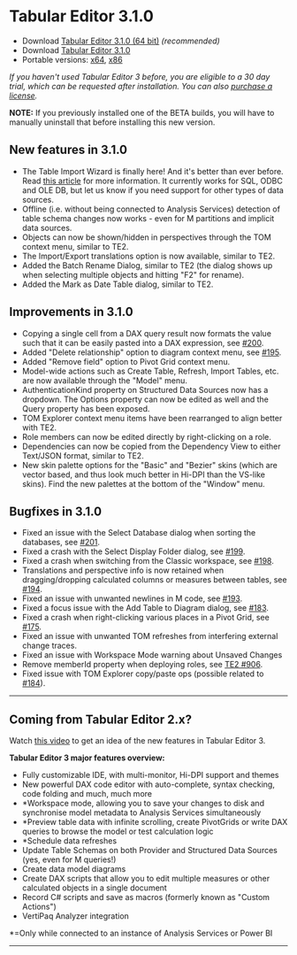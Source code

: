# Tabular Editor 3.1.0

- Download [Tabular Editor 3.1.0 (64 bit)](https://cdn.tabulareditor.com/files/TabularEditor.3.1.0.x64.msi) *(recommended)*
- Download [Tabular Editor 3.1.0](https://cdn.tabulareditor.com/files/TabularEditor.3.1.0.x86.msi)
- Portable versions: [x64](https://cdn.tabulareditor.com/files/TabularEditor.3.1.0.x64.zip), [x86](https://cdn.tabulareditor.com/files/TabularEditor.3.1.0.x86.zip)

*If you haven't used Tabular Editor 3 before, you are eligible to a 30 day trial, which can be requested after installation. You can also [purchase a license](https://tabulareditor.com/#licensing).*

**NOTE:** If you previously installed one of the BETA builds, you will have to manually uninstall that before installing this new version.

## New features in 3.1.0

- The Table Import Wizard is finally here! And it's better than ever before. Read [this article](https://docs.tabulareditor.com/te3/importing-tables.html) for more information. It currently works for SQL, ODBC and OLE DB, but let us know if you need support for other types of data sources.
- Offline (i.e. without being connected to Analysis Services) detection of table schema changes now works - even for M partitions and implicit data sources.
- Objects can now be shown/hidden in perspectives through the TOM context menu, similar to TE2.
- The Import/Export translations option is now available, similar to TE2.
- Added the Batch Rename Dialog, similar to TE2 (the dialog shows up when selecting multiple objects and hitting "F2" for rename).
- Added the Mark as Date Table dialog, similar to TE2.

## Improvements in 3.1.0

- Copying a single cell from a DAX query result now formats the value such that it can be easily pasted into a DAX expression, see [#200](https://github.com/TabularEditor/TabularEditor3/issues/200).
- Added "Delete relationship" option to diagram context menu, see [#195](https://github.com/TabularEditor/TabularEditor3/issues/195).
- Added "Remove field" option to Pivot Grid context menu.
- Model-wide actions such as Create Table, Refresh, Import Tables, etc. are now available through the "Model" menu.
- AuthenticationKind property on Structured Data Sources now has a dropdown. The Options property can now be edited as well and the Query property has been exposed.
- TOM Explorer context menu items have been rearranged to align better with TE2.
- Role members can now be edited directly by right-clicking on a role.
- Dependencies can now be copied from the Dependency View to either Text/JSON format, similar to TE2.
- New skin palette options for the "Basic" and "Bezier" skins (which are vector based, and thus look much better in Hi-DPI than the VS-like skins). Find the new palettes at the bottom of the "Window" menu.

## Bugfixes in 3.1.0

- Fixed an issue with the Select Database dialog when sorting the databases, see [#201](https://github.com/TabularEditor/TabularEditor3/issues/201).
- Fixed a crash with the Select Display Folder dialog, see [#199](https://github.com/TabularEditor/TabularEditor3/issues/199).
- Fixed a crash when switching from the Classic workspace, see [#198](https://github.com/TabularEditor/TabularEditor3/issues/198).
- Translations and perspective info is now retained when dragging/dropping calculated columns or measures between tables, see [#194](https://github.com/TabularEditor/TabularEditor3/issues/194).
- Fixed an issue with unwanted newlines in M code, see [#193](https://github.com/TabularEditor/TabularEditor3/issues/193).
- Fixed a focus issue with the Add Table to Diagram dialog, see [#183](https://github.com/TabularEditor/TabularEditor3/issues/183).
- Fixed a crash when right-clicking various places in a Pivot Grid, see [#175](https://github.com/TabularEditor/TabularEditor3/issues/175).
- Fixed an issue with unwanted TOM refreshes from interfering external change traces.
- Fixed an issue with Workspace Mode warning about Unsaved Changes
- Remove memberId property when deploying roles, see [TE2 #906](https://github.com/TabularEditor/TabularEditor/issues/906).
- Fixed issue with TOM Explorer copy/paste ops (possible related to [#184](https://github.com/TabularEditor/TabularEditor/issues/184)).

---
## Coming from Tabular Editor 2.x?

Watch [this video](https://www.youtube.com/watch?v=pt3DdcjfImY) to get an idea of the new features in Tabular Editor 3.

**Tabular Editor 3 major features overview:**
- Fully customizable IDE, with multi-monitor, Hi-DPI support and themes
- New powerful DAX code editor with auto-complete, syntax checking, code folding and much, much more
- *Workspace mode, allowing you to save your changes to disk and synchronise model metadata to Analysis Services simultaneously
- *Preview table data with infinite scrolling, create PivotGrids or write DAX queries to browse the model or test calculation logic
- *Schedule data refreshes
- Update Table Schemas on both Provider and Structured Data Sources (yes, even for M queries!)
- Create data model diagrams
- Create DAX scripts that allow you to edit multiple measures or other calculated objects in a single document
- Record C# scripts and save as macros (formerly known as "Custom Actions")
- VertiPaq Analyzer integration

*=Only while connected to an instance of Analysis Services or Power BI

---